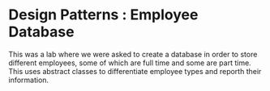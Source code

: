 # Design Patterns : Employee Database

This was a lab where we were asked to create a database in order to store different employees, some of which are full time and some are part time. This uses abstract classes to differentiate employee types and reporth their information.